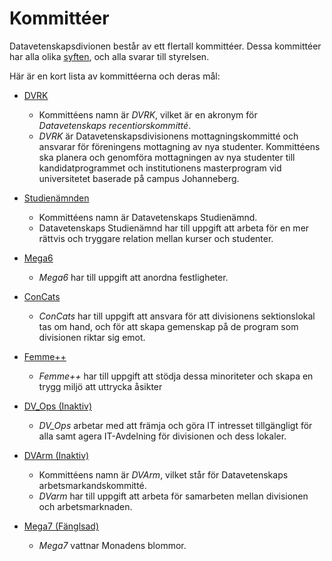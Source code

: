 # Kommittéer
Datavetenskapsdivionen består av ett flertall kommittéer. 
Dessa kommittéer har alla olika [syften](https://drive.google.com/file/d/1il_w2HWMZVwvRrJhEMa_8NUKFy-upx9m/view?usp=drive_link), 
och alla svarar till styrelsen.

Här är en kort lista av kommittéerna och deras mål:
* [DVRK](/committees/dvrk)
    - Kommittéens namn är *DVRK*, vilket är en akronym för *Datavetenskaps recentiorskommitté*.
    - *DVRK* är Datavetenskapsdivisionens mottagningskommitté och ansvarar för föreningens mottagning av nya studenter. Kommittéens ska planera och genomföra mottagningen av nya studenter till kandidatprogrammet och institutionens masterprogram vid universitetet baserade på campus Johanneberg.

* [Studienämnden](/committees/student-educational-committee)
    - Kommittéens namn är Datavetenskaps Studienämnd.
    - Datavetenskaps Studienämnd har till uppgift att arbeta för en mer rättvis och tryggare relation mellan kurser och studenter.

* [Mega6](/committees/mega6)
    - *Mega6* har till uppgift att anordna festligheter.
* [ConCats](/committees/concats)
    - *ConCats* har till uppgift att ansvara för att divisionens sektionslokal tas om hand, och för att skapa gemenskap på de program som divisionen riktar sig emot.
* [Femme++](/committees/femmepp)
    - *Femme++* har till uppgift att stödja dessa minoriteter och skapa en trygg miljö att uttrycka åsikter
* [DV_Ops (Inaktiv)](/committees/dv_ops)
    - *DV_Ops* arbetar med att främja och göra IT intresset tillgängligt för alla samt agera IT-Avdelning för divisionen och dess lokaler.
* [DVArm (Inaktiv)](/committees/dvarm)
    - Kommittéens namn är *DVArm*, vilket står för Datavetenskaps arbetsmarkandskommitté.
    - *DVarm* har till uppgift att arbeta för samarbeten mellan divisionen och arbetsmarknaden.
* [Mega7 (Fänglsad)](/committees/mega7)
    - *Mega7* vattnar Monadens blommor.